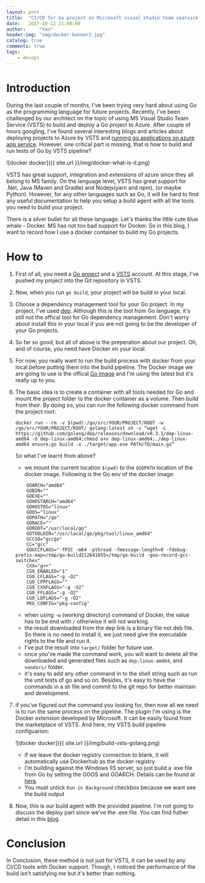 ```yaml
---
layout: post
title:  "CI/CD for Go project on Microsoft visual studio team searvice - the Build part"
date:   2017-10-12 21:00:00
author:     "Yan"
header-img: "img/docker-banner2.jpg"
catalog: true
comments: true
tags:
    - devops
---
```

 
# Introduction

During the last couple of months, I've been trying very hard about using Go as the programming language for future projects. Recently, I've been challenged by our architect on the topic of using MS Visual Studio Team Service (VSTS) to build and deploy a Go project to Azure. After couple of hours googling, I've found several interesting blogs and articles about deploying projects to Azure by VSTS and [running go applications on azure app service](https://azure.microsoft.com/en-us/blog/running-go-applications-on-azure-app-service/). However, one critical part is missing, that is how to build and run tests of Go by VSTS pipeline?

![docker docker]({{ site.url }}/img/docker-what-is-it.png)

VSTS has great support, integration and extensions of azure since they all belong to MS family. On the language level, VSTS has great support for .Net, Java (Maven and Gradle) and Nodejs(yarn and npm), (or maybe Python). However, for any other languages such as Go, it will be hard to find any useful documentation to help you setup a build agent with all the tools you need to build your project.

There is a silver bullet for all these language. Let's thanks the little cute blue whale - Docker. MS has not too bad support for Docker. So in this blog, I want to record how I use a docker container to build my Go projects.

# How to

1. First of all, you need a [Go project](https://golang.org/doc/install) and a [VSTS](https://www.visualstudio.com/team-services/) account. At this stage, I've pushed my project into the Git repository in VSTS.
2. Now, when you run `go build`, your project will be build in your local.
3. Choose a dependency management tool for your Go project. In my project, I've used [dep](https://github.com/golang/dep). Although this is the tool from Go language, it's still not the offical tool for Go dependency management. Don't worry about install this in your local if you are not going to be the developer of your Go projects.
4. So far so good, but all of above is the preperation about our project. Oh, and of course, you need have Docker on your local.
5. For now, you really want to run the build process with docker from your local before putting them into the build pipeline. The Docker image we are going to use is the offical [Go image](https://hub.docker.com/_/golang/) and I'm using the latest but it's really up to you.
6. The basic idea is to create a container with all tools needed for Go and mount the project folder to the docker container as a volume. Then build from their. By doing so, you can run the following docker command from the project root:

    ```
    docker run --rm -v $(pwd):/go/src/YOUR/PROJECT/ROOT -w /go/src/YOUR/PROJECT/ROOT/ golang:latest sh -c “wget -L https://github.com/golang/dep/releases/download/v0.3.1/dep-linux-amd64 -O dep-linux-amd64;chmod a+x dep-linux-amd64;./dep-linux-amd64 ensure;go build -o ./target/app.exe PATH/TO/main.go”
    ```

    So what I've learnt from above? 

    - we mount the current location `$(pwd)` to the `$GOPATH` location of the docker image. Following is the Go env of the docker image:

    ```
        GOARCH="amd64"
        GOBIN=""
        GOEXE=""
        GOHOSTARCH="amd64"
        GOHOSTOS="linux"
        GOOS="linux"
        GOPATH="/go"
        GORACE=""
        GOROOT="/usr/local/go"
        GOTOOLDIR="/usr/local/go/pkg/tool/linux_amd64"
        GCCGO="gccgo"
        CC="gcc"
        GOGCCFLAGS="-fPIC -m64 -pthread -fmessage-length=0 -fdebug-prefix-map=/tmp/go-build212641055=/tmp/go-build -gno-record-gcc-switches"
        CXX="g++"
        CGO_ENABLED="1"
        CGO_CFLAGS="-g -O2"
        CGO_CPPFLAGS=""
        CGO_CXXFLAGS="-g -O2"
        CGO_FFLAGS="-g -O2"
        CGO_LDFLAGS="-g -O2"
        PKG_CONFIG="pkg-config"
    ```

    - when using `-w` (working directory) command of Docker, the value has to be end with `/` otherwise it will not working.
    - the result downloaded from the dep link is a binary file not deb file. So there is no need to install it, we just need give the executable rights to the file and run it. 
    - I've put the result into `target/` folder for future use.
    - once you've made the command work, you will want to delete all the downloaded and generated files such as `dep-linux-amd64`, and `vendors/` folder.
    - it's easy to add any other command in to the shell string such as run the unit tests of go and so on. Besides, it's easy to have the commands in a sh file and commit to the git repo for better maintain and development.

7. if you've figured out the command you looking for, then now all we need is to run the same process on the pipeline. The plugin I'm using is the Docker extension developed by Microsoft. It can be easily found from the marketplace of VSTS. And here, my VSTS build pipeline configuarion:

    ![docker docker]({{ site.url }}/img/build-vsts-golang.png)

    - if we leave the docker registry connection to blank, it will automatically use Dockerhub as the docker registry
    - I'm building against the Windows IIS server, so just build a .exe file from Go by setting the GOOS and GOARCH. Details can be found at [here](https://github.com/golang/go/wiki/WindowsCrossCompiling).
    - You must untick `Run in Background` checkbox because we want see the build output

8. Now, this is our build agent with the provided pipeline. I'm not going to discuss the deploy part since we've the .exe file. You can find futher detail in this [blog](https://docs.microsoft.com/en-us/vsts/build-release/apps/).

# Conclusion

In Conclusion, these method is not just for VSTS, it can be used by any CI/CD tools with Docker support. Though, I noticed the performance of the build isn't satisfying me but it's better than nothing.